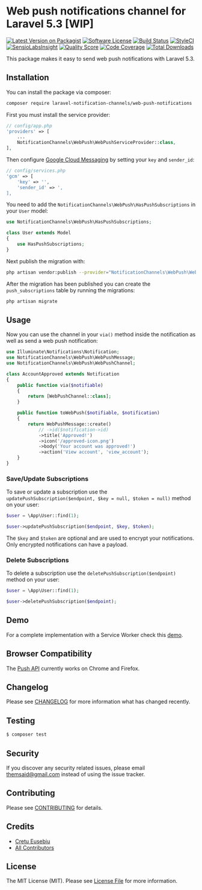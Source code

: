 # Web push notifications channel for Laravel 5.3 [WIP]

[![Latest Version on Packagist](https://img.shields.io/packagist/v/laravel-notification-channels/webpush.svg?style=flat-square)](https://packagist.org/packages/laravel-notification-channels/webpush)
[![Software License](https://img.shields.io/badge/license-MIT-brightgreen.svg?style=flat-square)](LICENSE.md)
[![Build Status](https://img.shields.io/travis/laravel-notification-channels/webpush/master.svg?style=flat-square)](https://travis-ci.org/laravel-notification-channels/webpush)
[![StyleCI](https://styleci.io/repos/65542206/shield)](https://styleci.io/repos/65542206)
[![SensioLabsInsight](https://img.shields.io/sensiolabs/i/6ac8b6d5-c215-4ba5-9a47-d1b312ec196d.svg?style=flat-square)](https://insight.sensiolabs.com/projects/6ac8b6d5-c215-4ba5-9a47-d1b312ec196d)
[![Quality Score](https://img.shields.io/scrutinizer/g/laravel-notification-channels/webpush.svg?style=flat-square)](https://scrutinizer-ci.com/g/laravel-notification-channels/webpush)
[![Code Coverage](https://img.shields.io/scrutinizer/coverage/g/laravel-notification-channels/webpush/master.svg?style=flat-square)](https://scrutinizer-ci.com/g/laravel-notification-channels/webpush/?branch=master)
[![Total Downloads](https://img.shields.io/packagist/dt/laravel-notification-channels/webpush.svg?style=flat-square)](https://packagist.org/packages/laravel-notification-channels/webpush)

This package makes it easy to send web push notifications with Laravel 5.3.


## Installation

You can install the package via composer:

``` bash
composer require laravel-notification-channels/web-push-notifications
```

First you must install the service provider:

``` php
// config/app.php
'providers' => [
    ...
    NotificationChannels\WebPush\WebPushServiceProvider::class,
],
```

Then configure [Google Cloud Messaging](https://console.cloud.google.com) by setting your `key` and `sender_id`:

``` php
// config/services.php
'gcm' => [
    'key' => '',
    'sender_id' => ',
],
```

You need to add the `NotificationChannels\WebPush\HasPushSubscriptions` in your `User` model:

``` php
use NotificationChannels\WebPush\HasPushSubscriptions;

class User extends Model
{
    use HasPushSubscriptions;
}
```

Next publish the migration with:

``` bash
php artisan vendor:publish --provider="NotificationChannels\WebPush\WebPushServiceProvider" --tag="migrations"
```

After the migration has been published you can create the `push_subscriptions` table by running the migrations:

``` bash
php artisan migrate
```

## Usage

Now you can use the channel in your `via()` method inside the notification as well as send a web push notification:

``` php
use Illuminate\Notifications\Notification;
use NotificationChannels\WebPush\WebPushMessage;
use NotificationChannels\WebPush\WebPushChannel;

class AccountApproved extends Notification
{
    public function via($notifiable)
    {
        return [WebPushChannel::class];
    }

    public function toWebPush($notifiable, $notification)
    {
        return WebPushMessage::create()
            // ->id($notification->id)
            ->title('Approved!')
            ->icon('/approved-icon.png')
            ->body('Your account was approved!')
            ->action('View account', 'view_account');
    }
}
```

### Save/Update Subscriptions

To save or update a subscription use the `updatePushSubscription($endpoint, $key = null, $token = null)` method on your user:

``` php
$user = \App\User::find(1);

$user->updatePushSubscription($endpoint, $key, $token);
```

The `$key` and `$token` are optional and are used to encrypt your notifications. Only encrypted notifications can have a payload.

### Delete Subscriptions

To delete a subscription use the `deletePushSubscription($endpoint)` method on your user:

``` php
$user = \App\User::find(1);

$user->deletePushSubscription($endpoint);
```

## Demo

For a complete implementation with a Service Worker check this [demo](https://github.com/cretueusebiu/laravel-web-push-demo).

## Browser Compatibility

The [Push API](https://developer.mozilla.org/en/docs/Web/API/Push_API) currently works on Chrome and Firefox.

## Changelog

Please see [CHANGELOG](CHANGELOG.md) for more information what has changed recently.

## Testing

``` bash
$ composer test
```

## Security

If you discover any security related issues, please email themsaid@gmail.com instead of using the issue tracker.

## Contributing

Please see [CONTRIBUTING](CONTRIBUTING.md) for details.

## Credits

- [Cretu Eusebiu](https://github.com/cretueusebiu)
- [All Contributors](../../contributors)

## License

The MIT License (MIT). Please see [License File](LICENSE.md) for more information.
